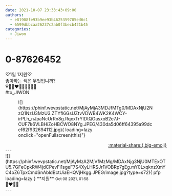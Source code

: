 ```yaml
---
date: 2021-10-07 23:33:43+09:00
authors:
  - e81908fe93b9ee93b4625359705ed6c1
  - 6599dbbcaa26237c2ab0f3becb421b45
categories:
  - Jiwon
---
```


# 0-87626452

<div class="post-container" markdown="1">
<div class="content-container md-sidebar__scrollwrap" markdown="1">

♡1일 1지원♡<br>좋아하는 색은 무엇입니까?<br>💗🤎💚❤️💙💛🤍🖤🧡💜<br>\#to_JIWON
<figure markdown="1">
![](https://phinf.wevpstatic.net/MjAyMjA3MDJfMTg0/MDAxNjU2NzQ1NzU3MzU3.ZTYfl6GsUZtvVDWB4WK2K4WCY-irPLh_nJpaNcUrRn8g.RqxxTrYIDtQOasxoB2e7J-CUF7k6VLBHiZoHBCWO8NYg.JPEG/430da5d06ff64395a99dcef62f932694112.jpg){ loading=lazy onclick="openFullscreen(this)"}
</figure>


</div>
</div>

<div style="text-align: right;" markdown="1">
<a href="https://weverse.io/fromis9/fanpost/0-87626452" style="text-align: right;">:material-share:{.big-emoji}</a>
</div>
---

<div class="comments-container md-sidebar__scrollwrap" markdown="1">
<div class="comment" markdown="1">
<div class='id-container' markdown="1">
![](https://phinf.wevpstatic.net/MjAyMzA2MjVfMzMg/MDAxNjg3NjU0MTExOTU5.7GFeCpkRW4jdCPevFi1sgeF7S4XyLHRSJr1VOBRp7gEg.mY0LxqknzXmYC4oZ6TpxCmdSnAbldBctUiaEHQVjHkgg.JPEG/image.jpg?type=s72){ pfp loading=lazy }
**<span class="artist">지원</span>** <small>Oct 08 2021, 01:58</small><br>
</div>
<div class='comment-body' markdown="1">
💙❤️🤍🖤
</div>
</div>
</div>
---
